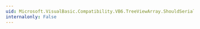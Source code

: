 ```yaml
---
uid: Microsoft.VisualBasic.Compatibility.VB6.TreeViewArray.ShouldSerializeIndex(System.Windows.Forms.TreeView)
internalonly: False
---
```

